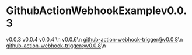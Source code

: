 # GithubActionWebhookExamplev0.0.3
v0.0.3
v0.0.4
v0.0.4
\n
v0.0.6\n
github-action-webhook-trigger@v0.0.8\n
github-action-webhook-trigger@v0.0.8\n
